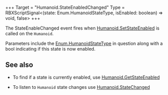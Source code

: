 +++
Target = "Humanoid.StateEnabledChanged"
Type = RBXScriptSignal<(state: Enum.HumanoidStateType, isEnabled: boolean) => void, false>
+++

The StateEnableChanged event fires when [Humanoid.SetStateEnabled](https://developer.roblox.com/api-reference/function/Humanoid/SetStateEnabled) is called on the `Humanoid`.Parameters include the [Enum.HumanoidStateType](https://developer.roblox.com/search#stq=HumanoidStateType) in question along with a bool indicating if this state is now enabled.## See also - To find if a state is currently enabled, use [Humanoid.GetStateEnabled](https://developer.roblox.com/api-reference/function/Humanoid/GetStateEnabled) - To listen to `Humanoid` state changes use [Humanoid.StateChanged](https://developer.roblox.com/api-reference/event/Humanoid/StateChanged)